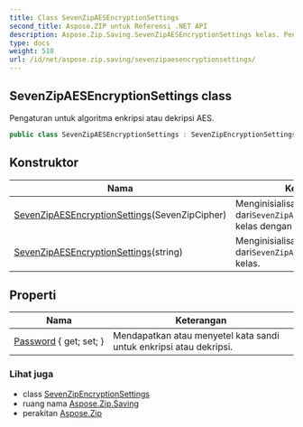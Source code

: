 ```yaml
---
title: Class SevenZipAESEncryptionSettings
second_title: Aspose.ZIP untuk Referensi .NET API
description: Aspose.Zip.Saving.SevenZipAESEncryptionSettings kelas. Pengaturan untuk algoritma enkripsi atau dekripsi AES.
type: docs
weight: 510
url: /id/net/aspose.zip.saving/sevenzipaesencryptionsettings/
---
```

## SevenZipAESEncryptionSettings class

Pengaturan untuk algoritma enkripsi atau dekripsi AES.

```csharp
public class SevenZipAESEncryptionSettings : SevenZipEncryptionSettings
```

## Konstruktor

| Nama | Keterangan |
| --- | --- |
| [SevenZipAESEncryptionSettings](sevenzipaesencryptionsettings/#constructor)(SevenZipCipher) | Menginisialisasi instance baru dari`SevenZipAESEncryptionSettings` kelas dengan sandi eksternal. |
| [SevenZipAESEncryptionSettings](sevenzipaesencryptionsettings/#constructor_1)(string) | Menginisialisasi instance baru dari`SevenZipAESEncryptionSettings` kelas. |

## Properti

| Nama | Keterangan |
| --- | --- |
| [Password](../../aspose.zip.saving/sevenzipencryptionsettings/password/) { get; set; } | Mendapatkan atau menyetel kata sandi untuk enkripsi atau dekripsi. |

### Lihat juga

* class [SevenZipEncryptionSettings](../sevenzipencryptionsettings/)
* ruang nama [Aspose.Zip.Saving](../../aspose.zip.saving/)
* perakitan [Aspose.Zip](../../)


